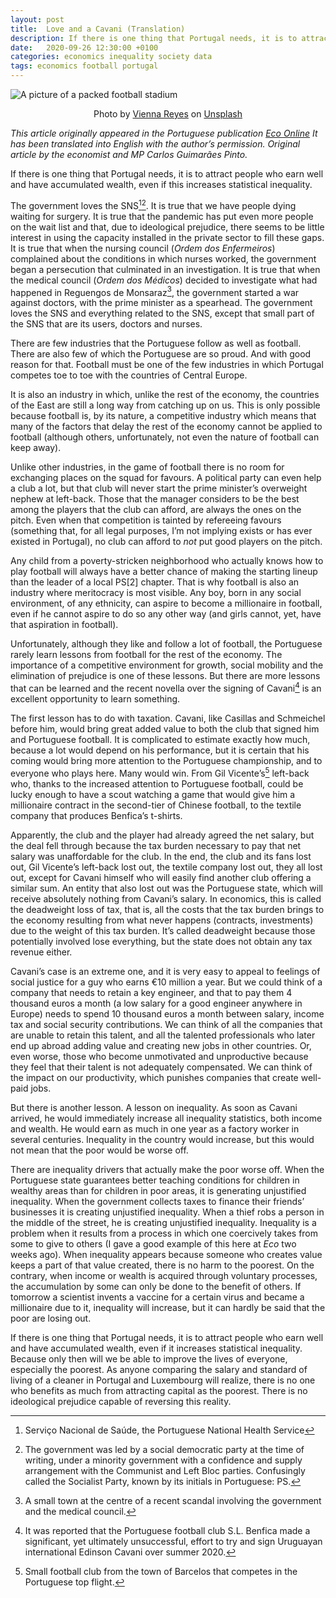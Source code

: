```yaml
---
layout: post
title:  Love and a Cavani (Translation)
description: If there is one thing that Portugal needs, it is to attract people who earn well and have accumulated wealth, even if this increases statistical inequality.
date:   2020-09-26 12:30:00 +0100
categories: economics inequality society data
tags: economics football portugal
---
```

![A picture of a packed football stadium](https://images.unsplash.com/photo-1522778119026-d647f0596c20 "Photo by Vienna Reyes on Unsplash")<center>Photo by <a href="https://unsplash.com/@viennachanges?utm_source=santiagomartins.com&amp;utm_medium=referral" class="bz do hn ho hp hq" rel="noopener nofollow">Vienna Reyes</a> on <a href="https://unsplash.com?utm_source=santiagomartins.com&amp;utm_medium=referral" class="bz do hn ho hp hq" rel="noopener nofollow">Unsplash</a></center>


_This article originally appeared in the Portuguese publication [Eco Online](https://eco.sapo.pt/opiniao/amor-e-um-cavani/) It has been translated into English with the author’s permission. Original article by the economist and MP Carlos Guimarães Pinto._

If there is one thing that Portugal needs, it is to attract people who earn well and have accumulated wealth, even if this increases statistical inequality.

The government loves the SNS[^1][^2]. It is true that we have people dying waiting for surgery. It is true that the pandemic has put even more people on the wait list and that, due to ideological prejudice, there seems to be little interest in using the capacity installed in the private sector to fill these gaps. It is true that when the nursing council (_Ordem dos Enfermeiros_) complained about the conditions in which nurses worked, the government began a persecution that culminated in an investigation. It is true that when the medical council (_Ordem dos Médicos_) decided to investigate what had happened in Reguengos de Monsaraz[^3], the government started a war against doctors, with the prime minister as a spearhead. The government loves the SNS and everything related to the SNS, except that small part of the SNS that are its users, doctors and nurses.

There are few industries that the Portuguese follow as well as football. There are also few of which the Portuguese are so proud. And with good reason for that. Football must be one of the few industries in which Portugal competes toe to toe with the countries of Central Europe.

It is also an industry in which, unlike the rest of the economy, the countries of the East are still a long way from catching up on us. This is only possible because football is, by its nature, a competitive industry which means that many of the factors that delay the rest of the economy cannot be applied to football (although others, unfortunately, not even the nature of football can keep away).

Unlike other industries, in the game of football there is no room for exchanging places on the squad for favours. A political party can even help a club a lot, but that club will never start the prime minister’s overweight nephew at left-back. Those that the manager considers to be the best among the players that the club can afford, are always the ones on the pitch. Even when that competition is tainted by refereeing favours (something that, for all legal purposes, I’m not implying exists or has ever existed in Portugal), no club can afford to _not_ put good players on the pitch.

Any child from a poverty-stricken neighborhood who actually knows how to play football will always have a better chance of making the starting lineup than the leader of a local PS[2] chapter. That is why football is also an industry where meritocracy is most visible. Any boy, born in any social environment, of any ethnicity, can aspire to become a millionaire in football, even if he cannot aspire to do so any other way (and girls cannot, yet, have that aspiration in football).

Unfortunately, although they like and follow a lot of football, the Portuguese rarely learn lessons from football for the rest of the economy. The importance of a competitive environment for growth, social mobility and the elimination of prejudice is one of these lessons. But there are more lessons that can be learned and the recent novella over the signing of Cavani[^4] is an excellent opportunity to learn something.

The first lesson has to do with taxation. Cavani, like Casillas and Schmeichel before him, would bring great added value to both the club that signed him and Portuguese football. It is complicated to estimate exactly how much, because a lot would depend on his performance, but it is certain that his coming would bring more attention to the Portuguese championship, and to everyone who plays here. Many would win. From Gil Vicente’s[^5] left-back who, thanks to the increased attention to Portuguese football, could be lucky enough to have a scout watching a game that would give him a millionaire contract in the second-tier of Chinese football, to the textile company that produces Benfica’s t-shirts.

Apparently, the club and the player had already agreed the net salary, but the deal fell through because the tax burden necessary to pay that net salary was unaffordable for the club. In the end, the club and its fans lost out, Gil Vicente’s left-back lost out, the textile company lost out, they all lost out, except for Cavani himself who will easily find another club offering a similar sum. An entity that also lost out was the Portuguese state, which will receive absolutely nothing from Cavani’s salary. In economics, this is called the deadweight loss of tax, that is, all the costs that the tax burden brings to the economy resulting from what never happens (contracts, investments) due to the weight of this tax burden. It’s called deadweight because those potentially involved lose everything, but the state does not obtain any tax revenue either.

Cavani’s case is an extreme one, and it is very easy to appeal to feelings of social justice for a guy who earns €10 million a year. But we could think of a company that needs to retain a key engineer, and that to pay them 4 thousand euros a month (a low salary for a good engineer anywhere in Europe) needs to spend 10 thousand euros a month between salary, income tax and social security contributions. We can think of all the companies that are unable to retain this talent, and all the talented professionals who later end up abroad adding value and creating new jobs in other countries. Or, even worse, those who become unmotivated and unproductive because they feel that their talent is not adequately compensated. We can think of the impact on our productivity, which punishes companies that create well-paid jobs.

But there is another lesson. A lesson on inequality. As soon as Cavani arrived, he would immediately increase all inequality statistics, both income and wealth. He would earn as much in one year as a factory worker in several centuries. Inequality in the country would increase, but this would not mean that the poor would be worse off.

There are inequality drivers that actually make the poor worse off. When the Portuguese state guarantees better teaching conditions for children in wealthy areas than for children in poor areas, it is generating unjustified inequality. When the government collects taxes to finance their friends’ businesses it is creating unjustified inequality. When a thief robs a person in the middle of the street, he is creating unjustified inequality. Inequality is a problem when it results from a process in which one coercively takes from some to give to others (I gave a good example of this here at _Eco_ two weeks ago). When inequality appears because someone who creates value keeps a part of that value created, there is no harm to the poorest. On the contrary, when income or wealth is acquired through voluntary processes, the accumulation by some can only be done to the benefit of others. If tomorrow a scientist invents a vaccine for a certain virus and became a millionaire due to it, inequality will increase, but it can hardly be said that the poor are losing out.

If there is one thing that Portugal needs, it is to attract people who earn well and have accumulated wealth, even if it increases statistical inequality. Because only then will we be able to improve the lives of everyone, especially the poorest. As anyone comparing the salary and standard of living of a cleaner in Portugal and Luxembourg will realize, there is no one who benefits as much from attracting capital as the poorest. There is no ideological prejudice capable of reversing this reality.

[^1]: Serviço Nacional de Saúde, the Portuguese National Health Service

[^2]: The government was led by a social democratic party at the time of writing, under a minority government with a confidence and supply arrangement with the Communist and Left Bloc parties. Confusingly called the Socialist Party, known by its initials in Portuguese: PS.

[^3]: A small town at the centre of a recent scandal involving the government and the medical council.

[^4]: It was reported that the Portuguese football club S.L. Benfica made a significant, yet ultimately unsuccessful, effort to try and sign Uruguayan international Edinson Cavani over summer 2020.

[^5]: Small football club from the town of Barcelos that competes in the Portuguese top flight.